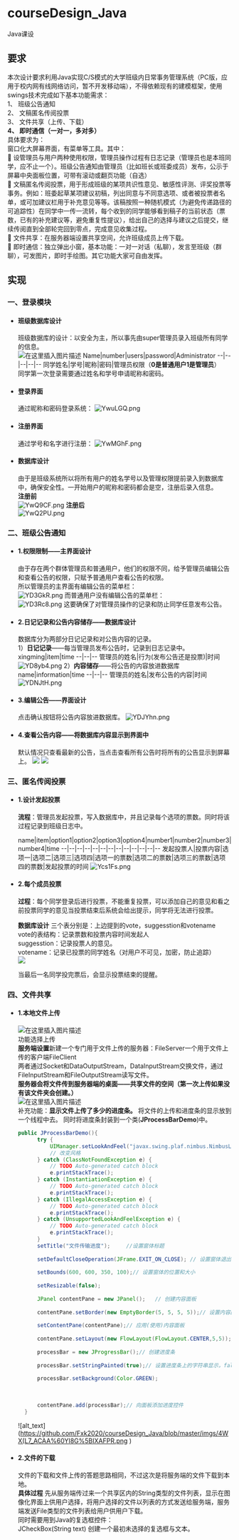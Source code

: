 # courseDesign_Java
Java课设
## 要求
本次设计要求利用Java实现C/S模式的大学班级内日常事务管理系统（PC版，应用于校内网有线网络访问，暂不开发移动端），不得依赖现有的建模框架，使用swings技术完成如下基本功能需求：<br>
1、	班级公告通知<br>
2、	文稿匿名传阅投票<br>
3、	文件共享（上传、下载）<br>
**4、	即时通信（一对一，多对多）**<br>
具体要求为：<br>
窗口化大屏幕界面，有菜单等工具。其中：<br>
	设管理员与用户两种使用权限，管理员操作过程有日志记录（管理员也是本班同学，应不止一个）。班级公告通知由管理员（比如班长或班委成员）发布，公示于屏幕中央面板位置，可带有滚动或翻页功能（自选）<br>
	文稿匿名传阅投票，用于形成班级的某项共识性意见、敏感性评测、评奖投票等事务。例如：班委起草某项建议初稿，列出同意与不同意选项、或者被投票者名单，或可加建议栏用于补充意见等等。该稿按照一种随机模式（为避免传递路径的可追踪性）在同学中一传一流转，每个收到的同学能够看到稿子的当前状态（票数，已有的补充建议等，避免重复性提议），给出自己的选择与建议之后提交，继续传阅直到全部轮完回到零点，完成意见收集过程。<br>
	文件共享：在服务器端设置共享空间，允许班级成员上传下载。<br>
	即时通信：独立弹出小窗，基本功能：一对一对话（私聊），发言至班级（群聊），可发图片，即时手绘图。其它功能大家可自由发挥。<br>

## 实现
### 一、登录模块
* #### 班级数据库设计
   班级数据库的设计：以安全为主，所以事先由super管理员录入班级所有同学的信息。<br>
   ![在这里插入图片描述](https://img-blog.csdnimg.cn/20200519170614953.png)
   Name|number|users|password|Administrator
   --|--|--|--|--
   同学姓名|学号|昵称|密码|管理员权限（**0是普通用户1是管理员**）<br>
   同学第一次登录需要通过姓名和学号申请昵称和密码。
* #### 登录界面
   通过昵称和密码登录系统：
![YwuLGQ.png](https://s1.ax1x.com/2020/05/13/YwuLGQ.png)
* #### 注册界面
  通过学号和名字进行注册：
![YwMGhF.png](https://s1.ax1x.com/2020/05/13/YwMGhF.png)
* #### 数据库设计
  由于是班级系统所以将所有用户的姓名学号以及管理权限提前录入到数据库中，确保安全性。一开始用户的昵称和密码都会是空，注册后录入信息。<br>
**注册前**<br>
![YwQ9CF.png](https://s1.ax1x.com/2020/05/13/YwQ9CF.png)
**注册后**<br>
![YwQ2PU.png](https://s1.ax1x.com/2020/05/13/YwQ2PU.png)

### 二、班级公告通知
* #### 1.权限限制——主界面设计
  由于存在两个群体管理员和普通用户，他们的权限不同，给予管理员编辑公告和查看公告的权限，只赋予普通用户查看公告的权限。<br>
所以管理员的主界面有编辑公告的菜单栏：<br>
![YD3GkR.png](https://s1.ax1x.com/2020/05/14/YD3GkR.png)
而普通用户没有编辑公告的菜单栏：<br>
![YD3Rc8.png](https://s1.ax1x.com/2020/05/14/YD3Rc8.png)
这要确保了对管理员操作的记录和防止同学任意发布公告。<br>
* #### 2.日记记录和公告内容储存——数据库设计
  数据库分为两部分日记记录和对公告内容的记录。<br>
1）**日记记录**——每当管理员发布公告时，记录到日志记录中。
xingming|item|time
--|--|--
管理员的姓名|行为(发布公告还是投票)|时间
![YD8yb4.png](https://s1.ax1x.com/2020/05/14/YD8yb4.png)
2）**内容储存**——将公告的内容放进数据库
name|information|time
--|--|--
管理员的姓名|发布公告的内容|时间
![YDNJtH.png](https://s1.ax1x.com/2020/05/14/YDNJtH.png)
* #### 3.编辑公告——界面设计
  点击确认按钮将公告内容放进数据库。
![YDJYhn.png](https://s1.ax1x.com/2020/05/14/YDJYhn.png)
* #### 4.查看公告内容——将数据库内容显示到界面中
  默认情况只查看最新的公告，当点击查看所有公告时将所有的公告显示到屏幕上。
![](http://chuantu.xyz/t6/733/1589463776x3661913030.png)
![](http://chuantu.xyz/t6/733/1589463843x3661913030.png)

### 三、匿名传阅投票
* #### 1.设计发起投票
  **流程**：管理员发起投票，写入数据库中，并且记录每个选项的票数。同时将该过程记录到班级日志中。

  name|item|option1|option2|option3|option4|number1|number2|number3|number4|time
  --|--|--|--|--|--|--|--|--|--|--|--|--
  发起投票人|投票内容|选项一|选项二|选项三|选项四|选项一的票数|选项二的票数|选项三的票数|选项四的票数|发起投票的时间
  ![Ycs1Fs.png](https://s1.ax1x.com/2020/05/16/Ycs1Fs.png)
* #### 2.每个成员投票
  **过程**：每个同学登录后进行投票，不能重复投票，可以添加自己的意见和看之前投票同学的意见当投票结束后系统会给出提示，同学将无法进行投票。

  **数据库设计**
  三个表分别是：上边提到的vote，suggesstion和votename<br>
  vote的表结构：记录票数和投票内容时间发起人<br>
  suggesstion：记录投票人的意见。<br>
  votename：记录已投票的同学姓名（对用户不可见，加密，防止追踪）<br>
  ![](https://github.com/Fxk2020/try/blob/master/13.png)
  <!-- ![](https://github.com/Fxk2020/try/blob/master/12.png) -->
  当最后一名同学投完票后，会显示投票结束的提醒。
### 四、文件共享
* #### 1.本地文件上传
  ![在这里插入图片描述](https://img-blog.csdnimg.cn/2020051917384716.png)<br>
  功能选择上传<br>
  **服务端设置**新建一个专门用于文件上传的服务器：FileServer一个用于文件上传的客户端FileClient<br>
  两者通过Socket和DataOutputStream，DataInputStream交换文件，通过FileInputStream和FileOutputStream读写文件。<br>
  **服务器会将文件传到服务器端的桌面——共享文件的空间（第一次上传如果没有该文件夹会创建。）**<br>
  ![在这里插入图片描述](https://img-blog.csdnimg.cn/20200519212458492.png?x-oss-process=image/watermark,type_ZmFuZ3poZW5naGVpdGk,shadow_10,text_aHR0cHM6Ly9ibG9nLmNzZG4ubmV0L2pvZXlfcm8=,size_16,color_FFFFFF,t_70)<br>
  补充功能：**显示文件上传了多少的进度条。**
  将文件的上传和进度条的显示放到一个线程中去。
  同时将进度条封装到一个类(**JProcessBarDemo**)中。
  ```java
  public JProcessBarDemo(){
		try {
			UIManager.setLookAndFeel("javax.swing.plaf.nimbus.NimbusLookAndFeel");
			// 改变风格
		} catch (ClassNotFoundException e) {
			// TODO Auto-generated catch block
			e.printStackTrace();
		} catch (InstantiationException e) {
			// TODO Auto-generated catch block
			e.printStackTrace();
		} catch (IllegalAccessException e) {
			// TODO Auto-generated catch block
			e.printStackTrace();
		} catch (UnsupportedLookAndFeelException e) {
			// TODO Auto-generated catch block
			e.printStackTrace();
		}
		setTitle("文件传输进度");		//设置窗体标题
		
		setDefaultCloseOperation(JFrame.EXIT_ON_CLOSE); // 设置窗体退出的操作
		
		setBounds(600, 600, 350, 100);// 设置窗体的位置和大小
		
		setResizable(false);
		
		JPanel contentPane = new JPanel();   // 创建内容面板
		
		contentPane.setBorder(new EmptyBorder(5, 5, 5, 5));// 设置内容面板边框
		
		setContentPane(contentPane);// 应用(使用)内容面板
		
		contentPane.setLayout(new FlowLayout(FlowLayout.CENTER,5,5));// 设置为流式布局
		
		processBar = new JProgressBar();// 创建进度条
		
		processBar.setStringPainted(true);// 设置进度条上的字符串显示，false则不能显示
		
		processBar.setBackground(Color.GREEN);
	
		
		
		contentPane.add(processBar);// 向面板添加进度控件
	}
  ```
  ![alt_text](https://github.com/Fxk2020/courseDesign_Java/blob/master/imgs/4WX(L7_ACAA%60YI8G%5BIXAFPR.png )
* #### 2.文件的下载
  文件的下载和文件上传的答题思路相同，不过这次是将服务端的文件下载到本地。<br>
  **具体过程**
  先从服务端传过来一个共享区内的String类型的文件列表，显示在图像化界面上供用户选择，将用户选择的文件以列表的方式发送给服务端，服务端发送File类型的文件列表给用户供用户下载。<br>
  同时需要用到Java的复选框控件：<br>
  JCheckBox(String text) 创建一个最初未选择的复选框与文本。<br>


